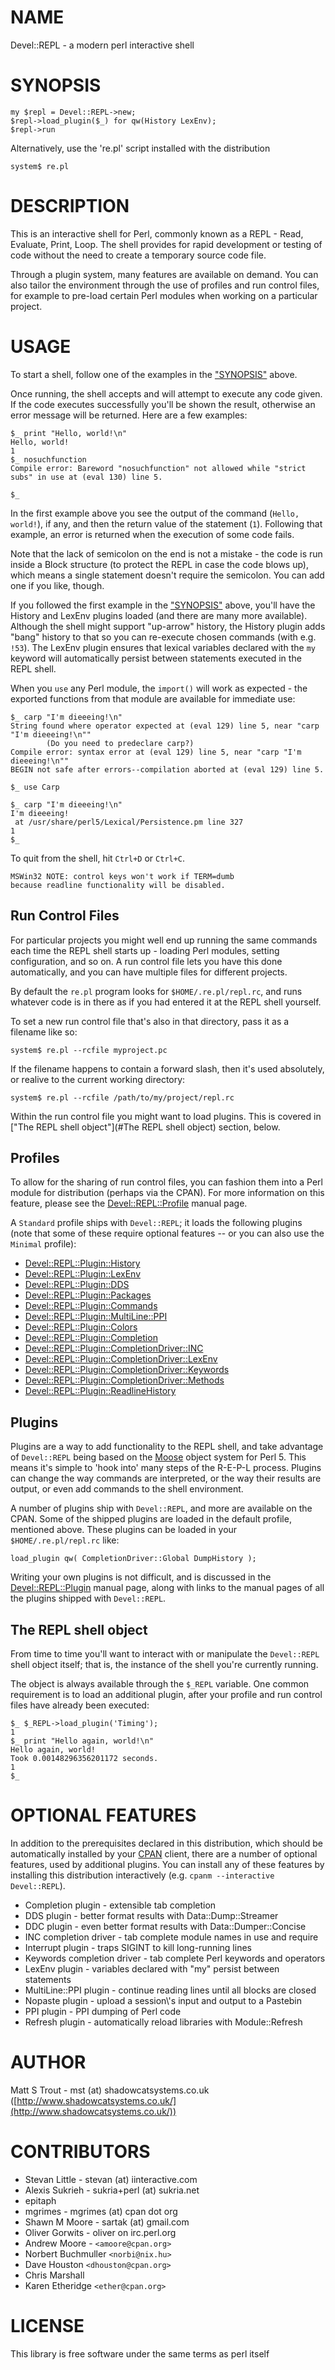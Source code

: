 # NAME

Devel::REPL - a modern perl interactive shell

# SYNOPSIS

    my $repl = Devel::REPL->new;
    $repl->load_plugin($_) for qw(History LexEnv);
    $repl->run

Alternatively, use the 're.pl' script installed with the distribution

    system$ re.pl

# DESCRIPTION

This is an interactive shell for Perl, commonly known as a REPL - Read,
Evaluate, Print, Loop. The shell provides for rapid development or testing
of code without the need to create a temporary source code file.

Through a plugin system, many features are available on demand. You can also
tailor the environment through the use of profiles and run control files, for
example to pre-load certain Perl modules when working on a particular project.

# USAGE

To start a shell, follow one of the examples in the ["SYNOPSIS"](#SYNOPSIS) above.

Once running, the shell accepts and will attempt to execute any code given. If
the code executes successfully you'll be shown the result, otherwise an error
message will be returned. Here are a few examples:

    $_ print "Hello, world!\n"
    Hello, world!
    1
    $_ nosuchfunction
    Compile error: Bareword "nosuchfunction" not allowed while "strict subs" in use at (eval 130) line 5.

    $_

In the first example above you see the output of the command (`Hello,
world!`), if any, and then the return value of the statement (`1`). Following
that example, an error is returned when the execution of some code fails.

Note that the lack of semicolon on the end is not a mistake - the code is
run inside a Block structure (to protect the REPL in case the code blows up),
which means a single statement doesn't require the semicolon. You can add one
if you like, though.

If you followed the first example in the ["SYNOPSIS"](#SYNOPSIS) above, you'll have the
History and LexEnv plugins loaded (and there are many more available).
Although the shell might support "up-arrow" history, the History plugin adds
"bang" history to that so you can re-execute chosen commands (with e.g.
`!53`). The LexEnv plugin ensures that lexical variables declared with the
`my` keyword will automatically persist between statements executed in the
REPL shell.

When you `use` any Perl module, the `import()` will work as expected - the
exported functions from that module are available for immediate use:

    $_ carp "I'm dieeeing!\n"
    String found where operator expected at (eval 129) line 5, near "carp "I'm dieeeing!\n""
            (Do you need to predeclare carp?)
    Compile error: syntax error at (eval 129) line 5, near "carp "I'm dieeeing!\n""
    BEGIN not safe after errors--compilation aborted at (eval 129) line 5.

    $_ use Carp

    $_ carp "I'm dieeeing!\n"
    I'm dieeeing!
     at /usr/share/perl5/Lexical/Persistence.pm line 327
    1
    $_

To quit from the shell, hit `Ctrl+D` or `Ctrl+C`.

    MSWin32 NOTE: control keys won't work if TERM=dumb
    because readline functionality will be disabled.



## Run Control Files

For particular projects you might well end up running the same commands each
time the REPL shell starts up - loading Perl modules, setting configuration,
and so on. A run control file lets you have this done automatically, and you
can have multiple files for different projects.

By default the `re.pl` program looks for `$HOME/.re.pl/repl.rc`, and
runs whatever code is in there as if you had entered it at the REPL shell
yourself.

To set a new run control file that's also in that directory, pass it as a
filename like so:

    system$ re.pl --rcfile myproject.pc

If the filename happens to contain a forward slash, then it's used absolutely,
or realive to the current working directory:

    system$ re.pl --rcfile /path/to/my/project/repl.rc

Within the run control file you might want to load plugins. This is covered in
["The REPL shell object"](#The REPL shell object) section, below.

## Profiles

To allow for the sharing of run control files, you can fashion them into a
Perl module for distribution (perhaps via the CPAN). For more information on
this feature, please see the [Devel::REPL::Profile](http://search.cpan.org/perldoc?Devel::REPL::Profile) manual page.

A `Standard` profile ships with `Devel::REPL`; it loads the following plugins
(note that some of these require optional features -- or you can also use the
`Minimal` profile):

- [Devel::REPL::Plugin::History](http://search.cpan.org/perldoc?Devel::REPL::Plugin::History)
- [Devel::REPL::Plugin::LexEnv](http://search.cpan.org/perldoc?Devel::REPL::Plugin::LexEnv)
- [Devel::REPL::Plugin::DDS](http://search.cpan.org/perldoc?Devel::REPL::Plugin::DDS)
- [Devel::REPL::Plugin::Packages](http://search.cpan.org/perldoc?Devel::REPL::Plugin::Packages)
- [Devel::REPL::Plugin::Commands](http://search.cpan.org/perldoc?Devel::REPL::Plugin::Commands)
- [Devel::REPL::Plugin::MultiLine::PPI](http://search.cpan.org/perldoc?Devel::REPL::Plugin::MultiLine::PPI)
- [Devel::REPL::Plugin::Colors](http://search.cpan.org/perldoc?Devel::REPL::Plugin::Colors)
- [Devel::REPL::Plugin::Completion](http://search.cpan.org/perldoc?Devel::REPL::Plugin::Completion)
- [Devel::REPL::Plugin::CompletionDriver::INC](http://search.cpan.org/perldoc?Devel::REPL::Plugin::CompletionDriver::INC)
- [Devel::REPL::Plugin::CompletionDriver::LexEnv](http://search.cpan.org/perldoc?Devel::REPL::Plugin::CompletionDriver::LexEnv)
- [Devel::REPL::Plugin::CompletionDriver::Keywords](http://search.cpan.org/perldoc?Devel::REPL::Plugin::CompletionDriver::Keywords)
- [Devel::REPL::Plugin::CompletionDriver::Methods](http://search.cpan.org/perldoc?Devel::REPL::Plugin::CompletionDriver::Methods)
- [Devel::REPL::Plugin::ReadlineHistory](http://search.cpan.org/perldoc?Devel::REPL::Plugin::ReadlineHistory)

## Plugins

Plugins are a way to add functionality to the REPL shell, and take advantage of
`Devel::REPL` being based on the [Moose](http://search.cpan.org/perldoc?Moose) object system for Perl 5. This
means it's simple to 'hook into' many steps of the R-E-P-L process. Plugins
can change the way commands are interpreted, or the way their results are
output, or even add commands to the shell environment.

A number of plugins ship with `Devel::REPL`, and more are available on the
CPAN. Some of the shipped plugins are loaded in the default profile, mentioned
above.  These plugins can be loaded in your `$HOME/.re.pl/repl.rc` like:

    load_plugin qw( CompletionDriver::Global DumpHistory );

Writing your own plugins is not difficult, and is discussed in the
[Devel::REPL::Plugin](http://search.cpan.org/perldoc?Devel::REPL::Plugin) manual page, along with links to the manual pages of
all the plugins shipped with `Devel::REPL`.

## The REPL shell object

From time to time you'll want to interact with or manipulate the
`Devel::REPL` shell object itself; that is, the instance of the shell you're
currently running.

The object is always available through the `$_REPL` variable. One common
requirement is to load an additional plugin, after your profile and run
control files have already been executed:

    $_ $_REPL->load_plugin('Timing');
    1
    $_ print "Hello again, world!\n"
    Hello again, world!
    Took 0.00148296356201172 seconds.
    1
    $_

# OPTIONAL FEATURES

In addition to the prerequisites declared in this distribution, which should be automatically installed by your [CPAN](http://search.cpan.org/perldoc?CPAN) client, there are a number of optional features, used by
additional plugins. You can install any of these features by installing this
distribution interactively (e.g. `cpanm --interactive Devel::REPL`).

- Completion plugin - extensible tab completion
- DDS plugin - better format results with Data::Dump::Streamer
- DDC plugin - even better format results with Data::Dumper::Concise
- INC completion driver - tab complete module names in use and require
- Interrupt plugin - traps SIGINT to kill long-running lines
- Keywords completion driver - tab complete Perl keywords and operators
- LexEnv plugin - variables declared with "my" persist between statements
- MultiLine::PPI plugin - continue reading lines until all blocks are closed
- Nopaste plugin - upload a session\\'s input and output to a Pastebin
- PPI plugin - PPI dumping of Perl code
- Refresh plugin - automatically reload libraries with Module::Refresh

# AUTHOR

Matt S Trout - mst (at) shadowcatsystems.co.uk ([http://www.shadowcatsystems.co.uk/](http://www.shadowcatsystems.co.uk/))

# CONTRIBUTORS

- Stevan Little - stevan (at) iinteractive.com
- Alexis Sukrieh - sukria+perl (at) sukria.net
- epitaph
- mgrimes - mgrimes (at) cpan dot org
- Shawn M Moore - sartak (at) gmail.com
- Oliver Gorwits - oliver on irc.perl.org
- Andrew Moore - `<amoore@cpan.org>`
- Norbert Buchmuller `<norbi@nix.hu>`
- Dave Houston `<dhouston@cpan.org>`
- Chris Marshall
- Karen Etheridge `<ether@cpan.org>`

# LICENSE

This library is free software under the same terms as perl itself
